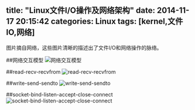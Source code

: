 title: "Linux文件I/O操作及网络架构"
date: 2014-11-17 20:15:42
categories: Linux
tags: [kernel,文件IO,网络]
---
图片摘自网络，这些图片清晰的描述出了文件I/O和网络操作的脉络。
<!--more-->
##网络交互模型
![网络交互模型](https://github.com/huaqianlee/blog-file/blob/master/image/blog网络交互模型.jpg)

##read-recv-recvfrom
![read-recv-recvfrom](https://github.com/huaqianlee/blog-file/blob/master/image/blogread-recv-recvfrom.jpg)

##write-send-sendto
![write-send-sendto](https://github.com/huaqianlee/blog-file/blob/master/image/blogwrite-send-sendto.jpg)

##socket-bind-listen-accept-close-connect
![socket-bind-listen-accept-close-connect](https://github.com/huaqianlee/blog-file/blob/master/image/blogsocket-bind-listen-accept-close-connect.jpg)
